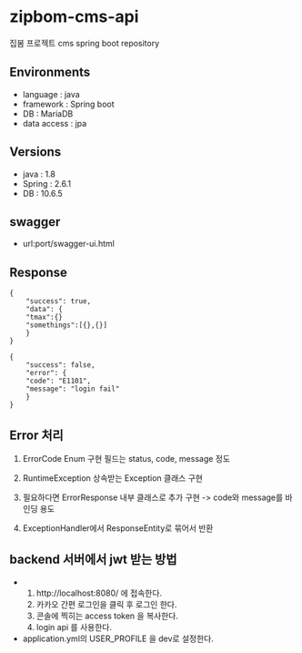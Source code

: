 # zipbom-cms-api

집봄 프로젝트 cms spring boot repository

## Environments

- language : java
- framework : Spring boot
- DB : MariaDB
- data access : jpa

## Versions

- java : 1.8
- Spring : 2.6.1
- DB : 10.6.5

## swagger

- url:port/swagger-ui.html

## Response
```
{
    "success": true,
    "data": {
    "tmax":{}
    "somethings":[{},{}]
    } 
} 

{
    "success": false,
    "error": {
    "code": "E1101",
    "message": "login fail"
    } 
}
```

## Error 처리

1. ErrorCode Enum 구현 필드는 status, code, message 정도

2. RuntimeException 상속받는 Exception 클래스 구현

3. 필요하다면 ErrorResponse 내부 클래스로 추가 구현 -> code와 message를 바인딩 용도

4. ExceptionHandler에서 ResponseEntity로 묶어서 반환

## backend 서버에서 jwt 받는 방법

- 
    1. http://localhost:8080/ 에 접속한다.
    2. 카카오 간편 로그인을 클릭 후 로그인 한다.
    3. 콘솔에 찍히는 access token 을 복사한다.
    4. login api 를 사용한다.
- application.yml의 USER_PROFILE 을 dev로 설정한다.